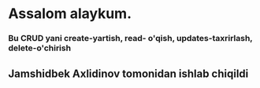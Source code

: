 <html>
    <h1>Assalom alaykum.</h1>
    <h3>Bu CRUD yani create-yartish, read- o'qish, updates-taxrirlash, delete-o'chirish</h3>
    <h2>Jamshidbek Axlidinov tomonidan ishlab chiqildi</h2>
</html>